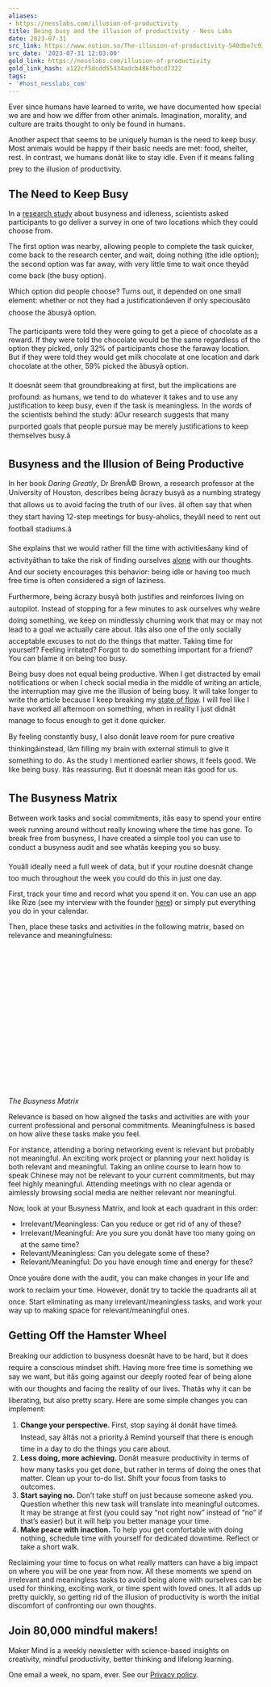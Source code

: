 ```yaml
---
aliases:
- https://nesslabs.com/illusion-of-productivity
title: Being busy and the illusion of productivity - Ness Labs
date: 2023-07-31
src_link: https://www.notion.so/The-illusion-of-productivity-540dbe7c9365463eb98a8e160ee91ea6
src_date: '2023-07-31 12:03:00'
gold_link: https://nesslabs.com/illusion-of-productivity
gold_link_hash: a122cf5dcdd55434adcb486fbdcd7322
tags:
- '#host_nesslabs_com'
---
```





Ever since humans have learned to write, we have documented how special we are and how we differ from other animals. Imagination, morality, and culture are traits thought to only be found in humans.


Another aspect that seems to be uniquely human is the need to keep busy. Most animals would be happy if their basic needs are met: food, shelter, rest. In contrast, we humans donât like to stay idle. Even if it means falling prey to the illusion of productivity.


The Need to Keep Busy
---------------------


In a [research study](https://www.ncbi.nlm.nih.gov/pubmed/20548057) about busyness and idleness, scientists asked participants to go deliver a survey in one of two locations which they could choose from.


The first option was nearby, allowing people to complete the task quicker, come back to the research center, and wait, doing nothing (the idle option); the second option was far away, with very little time to wait once theyâd come back (the busy option).


Which option did people choose? Turns out, it depended on one small element: whether or not they had a justificationâeven if only speciousâto choose the âbusyâ option.


The participants were told they were going to get a piece of chocolate as a reward. If they were told the chocolate would be the same regardless of the option they picked, only 32% of participants chose the faraway location. But if they were told they would get milk chocolate at one location and dark chocolate at the other, 59% picked the âbusyâ option.


It doesnât seem that groundbreaking at first, but the implications are profound: as humans, we tend to do whatever it takes and to use any justification to keep busy, even if the task is meaningless. In the words of the scientists behind the study: âOur research suggests that many purported goals that people pursue may be merely justifications to keep themselves busy.â


Busyness and the Illusion of Being Productive
---------------------------------------------


In her book *Daring Greatly*, Dr BrenÃ© Brown, a research professor at the University of Houston, describes being âcrazy busyâ as a numbing strategy that allows us to avoid facing the truth of our lives. âI often say that when they start having 12-step meetings for busy-aholics, theyâll need to rent out football stadiums.â


She explains that we would rather fill the time with activitiesâany kind of activityâthan to take the risk of finding ourselves [alone](https://nesslabs.com/loneliness-solitude) with our thoughts. And our society encourages this behavior: being idle or having too much free time is often considered a sign of laziness.


Furthermore, being âcrazy busyâ both justifies and reinforces living on autopilot. Instead of stopping for a few minutes to ask ourselves why weâre doing something, we keep on mindlessly churning work that may or may not lead to a goal we actually care about. Itâs also one of the only socially acceptable excuses to not do the things that matter. Taking time for yourself? Feeling irritated? Forgot to do something important for a friend? You can blame it on being too busy.


Being busy does not equal being productive. When I get distracted by email notifications or when I check social media in the middle of writing an article, the interruption may give me the illusion of being busy. It will take longer to write the article because I keep breaking my [state of flow](https://nesslabs.com/flow). I will feel like I have worked all afternoon on something, when in reality I just didnât manage to focus enough to get it done quicker.


By feeling constantly busy, I also donât leave room for pure creative thinkingâinstead, Iâm filling my brain with external stimuli to give it something to do. As the study I mentioned earlier shows, it feels good. We like being busy. Itâs reassuring. But it doesnât mean itâs good for us.


The Busyness Matrix
-------------------


Between work tasks and social commitments, itâs easy to spend your entire week running around without really knowing where the time has gone. To break free from busyness, I have created a simple tool you can use to conduct a busyness audit and see whatâs keeping you so busy.


Youâll ideally need a full week of data, but if your routine doesnât change too much throughout the week you could do this in just one day.


First, track your time and record what you spend it on. You can use an app like Rize (see my interview with the founder [here](https://nesslabs.com/rize-featured-tool)) or simply put everything you do in your calendar.


Then, place these tasks and activities in the following matrix, based on relevance and meaningfulness:


![](data:image/svg+xml,%3Csvg%20xmlns='http://www.w3.org/2000/svg'%20viewBox='0%200%201024%20575'%3E%3C/svg%3E)

*The Busyness Matrix*


Relevance is based on how aligned the tasks and activities are with your current professional and personal commitments. Meaningfulness is based on how alive these tasks make you feel.


For instance, attending a boring networking event is relevant but probably not meaningful. An exciting work project or planning your next holiday is both relevant and meaningful. Taking an online course to learn how to speak Chinese may not be relevant to your current commitments, but may feel highly meaningful. Attending meetings with no clear agenda or aimlessly browsing social media are neither relevant nor meaningful.


Now, look at your Busyness Matrix, and look at each quadrant in this order:


* Irrelevant/Meaningless: Can you reduce or get rid of any of these?
* Irrelevant/Meaningful: Are you sure you donât have too many going on at the same time?
* Relevant/Meaningless: Can you delegate some of these?
* Relevant/Meaningful: Do you have enough time and energy for these?


Once youâre done with the audit, you can make changes in your life and work to reclaim your time. However, donât try to tackle the quadrants all at once. Start eliminating as many irrelevant/meaningless tasks, and work your way up to making space for relevant/meaningful ones.


Getting Off the Hamster Wheel
-----------------------------


Breaking our addiction to busyness doesnât have to be hard, but it does require a conscious mindset shift. Having more free time is something we say we want, but itâs going against our deeply rooted fear of being alone with our thoughts and facing the reality of our lives. Thatâs why it can be liberating, but also pretty scary. Here are some simple changes you can implement:


1. **Change your perspective.** First, stop saying âI donât have timeâ. Instead, say âItâs not a priority.â Remind yourself that there is enough time in a day to do the things you care about.
2. **Less doing, more achieving.** Donât measure productivity in terms of how many tasks you get done, but rather in terms of doing the ones that matter. Clean up your to-do list. Shift your focus from tasks to outcomes.
3. **Start saying no.** Don’t take stuff on just because someone asked you. Question whether this new task will translate into meaningful outcomes. It may be strange at first (you could say “not right now” instead of “no” if that’s easier) but it will help you better manage your time.
4. **Make peace with inaction.** To help you get comfortable with doing nothing, schedule time with yourself for dedicated downtime. Reflect or take a short walk.


Reclaiming your time to focus on what really matters can have a big impact on where you will be one year from now. All these moments we spend on irrelevant and meaningless tasks to avoid being alone with ourselves can be used for thinking, exciting work, or time spent with loved ones. It all adds up pretty quickly, so getting rid of the illusion of productivity is worth the initial discomfort of confronting our own thoughts.



  

Join 80,000 mindful makers!
---------------------------


Maker Mind is a weekly newsletter with science-based insights on creativity, mindful productivity, better thinking and lifelong learning.


One email a week, no spam, ever. See our [Privacy policy](/privacy).